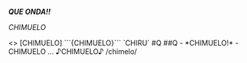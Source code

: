 *****QUE ONDA!!***** 
<!--><!-->
_CHIMUELO_
<!--> <>
[CHIMUELO]
```{CHIMUELO}```
`CHIRU`
#Q
##Q
- *CHIMUELO!*
- CHIMUELO ...
♪CHIMUELO♪
/chimelo/ 
